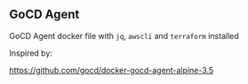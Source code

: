 ## GoCD Agent
GoCD Agent docker file with `jq`, `awscli` and `terraform` installed


Inspired by:

https://github.com/gocd/docker-gocd-agent-alpine-3.5
